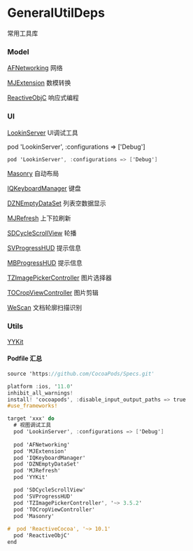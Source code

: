 # GeneralUtilDeps
常用工具库

### Model

[AFNetworking]( https://github.com/AFNetworking/AFNetworking)  网络

[MJExtension](https://github.com/CoderMJLee/MJExtension)  数模转换

[ReactiveObjC](https://github.com/ReactiveCocoa/ReactiveObjC) 响应式编程

### UI

[LookinServer](https://github.com/QMUI/LookinServer)  UI调试工具

 pod 'LookinServer', :configurations => ['Debug']

```objective-c
pod 'LookinServer', :configurations => ['Debug']
```

[Masonry](https://github.com/SnapKit/Masonry) 自动布局

[IQKeyboardManager](https://github.com/hackiftekhar/IQKeyboardManager) 键盘

[DZNEmptyDataSet](https://github.com/dzenbot/DZNEmptyDataSet) 列表空数据显示

[MJRefresh](https://github.com/CoderMJLee/MJRefresh) 上下拉刷新

[SDCycleScrollView](https://github.com/gsdios/SDCycleScrollView) 轮播

[SVProgressHUD](https://github.com/SVProgressHUD/SVProgressHUD) 提示信息

[MBProgressHUD](https://github.com/jdg/MBProgressHUD) 提示信息

[TZImagePickerController](https://github.com/banchichen/TZImagePickerController) 图片选择器

[TOCropViewController](https://github.com/TimOliver/TOCropViewController) 图片剪辑

[WeScan](https://github.com/WeTransfer/WeScan)  文档轮廓扫描识别

### Utils

[YYKit](https://github.com/ibireme/YYKit)



#### Podfile 汇总

```objective-c
source 'https://github.com/CocoaPods/Specs.git'

platform :ios, '11.0'
inhibit_all_warnings!
install! 'cocoapods', :disable_input_output_paths => true
#use_frameworks!

target 'xxx' do
  # 视图调试工具
  pod 'LookinServer', :configurations => ['Debug']
  
  pod 'AFNetworking'
  pod 'MJExtension'
  pod 'IQKeyboardManager'
  pod 'DZNEmptyDataSet'
  pod 'MJRefresh'
  pod 'YYKit'

  pod 'SDCycleScrollView'
  pod 'SVProgressHUD'
  pod 'TZImagePickerController', '~> 3.5.2'
  pod 'TOCropViewController'
  pod 'Masonry'
  
#  pod 'ReactiveCocoa', '~> 10.1'
  pod 'ReactiveObjC'
end
```

